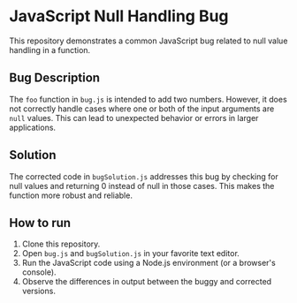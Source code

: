 # JavaScript Null Handling Bug

This repository demonstrates a common JavaScript bug related to null value handling in a function.

## Bug Description
The `foo` function in `bug.js` is intended to add two numbers. However, it does not correctly handle cases where one or both of the input arguments are `null` values.  This can lead to unexpected behavior or errors in larger applications.

## Solution
The corrected code in `bugSolution.js` addresses this bug by checking for null values and returning 0 instead of null in those cases. This makes the function more robust and reliable.

## How to run
1. Clone this repository.
2. Open `bug.js` and `bugSolution.js` in your favorite text editor.
3. Run the JavaScript code using a Node.js environment (or a browser's console).
4. Observe the differences in output between the buggy and corrected versions.